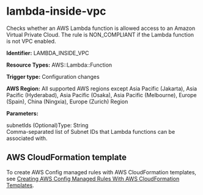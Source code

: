 # lambda\-inside\-vpc<a name="lambda-inside-vpc"></a>

Checks whether an AWS Lambda function is allowed access to an Amazon Virtual Private Cloud\. The rule is NON\_COMPLIANT if the Lambda function is not VPC enabled\. 

**Identifier:** LAMBDA\_INSIDE\_VPC

**Resource Types:** AWS::Lambda::Function

**Trigger type:** Configuration changes

**AWS Region:** All supported AWS regions except Asia Pacific \(Jakarta\), Asia Pacific \(Hyderabad\), Asia Pacific \(Osaka\), Asia Pacific \(Melbourne\), Europe \(Spain\), China \(Ningxia\), Europe \(Zurich\) Region

**Parameters:**

subnetIds \(Optional\)Type: String  
Comma\-separated list of Subnet IDs that Lambda functions can be associated with\.

## AWS CloudFormation template<a name="w2aac12c33c15b9d379c17"></a>

To create AWS Config managed rules with AWS CloudFormation templates, see [Creating AWS Config Managed Rules With AWS CloudFormation Templates](aws-config-managed-rules-cloudformation-templates.md)\.